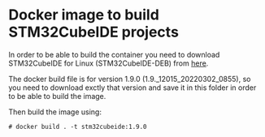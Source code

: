 # Docker image to build STM32CubeIDE projects

In order to be able to  build the container you need to download STM32CubeIDE for Linux (STM32CubeIDE-DEB) from [here](https://www.st.com/en/development-tools/stm32cubeide.html).

The docker build file is for version 1.9.0 (1.9.\_12015\_20220302\_0855), so you need to download exctly that version and save it in this folder in order to be able to build the image.

Then build the image using:

	# docker build . -t stm32cubeide:1.9.0